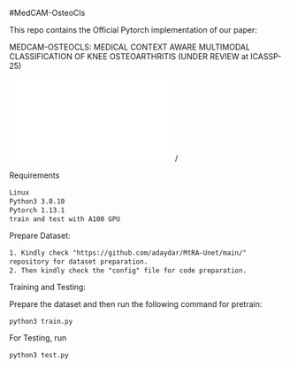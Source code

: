 #MedCAM-OsteoCls

This repo contains the Official Pytorch implementation of our paper:

MEDCAM-OSTEOCLS: MEDICAL CONTEXT AWARE MULTIMODAL CLASSIFICATION OF KNEE OSTEOARTHRITIS (UNDER REVIEW at ICASSP-25)

![MedCAM_OsteoCls_Architecture](./MedCAM_OsteoCls_Architecture.pdf)/

Requirements

    Linux
    Python3 3.8.10
    Pytorch 1.13.1
    train and test with A100 GPU

Prepare Dataset:

    1. Kindly check "https://github.com/adaydar/MtRA-Unet/main/" repository for dataset preparation.
    2. Then kindly check the "config" file for code preparation.

Training and Testing:

Prepare the dataset and then run the following command for pretrain:

    python3 train.py

For Testing, run

    python3 test.py

